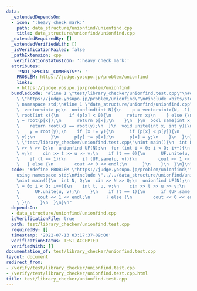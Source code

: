 ```yaml
---
data:
  _extendedDependsOn:
  - icon: ':heavy_check_mark:'
    path: data_structure/unionfind/unionfind.cpp
    title: data_structure/unionfind/unionfind.cpp
  _extendedRequiredBy: []
  _extendedVerifiedWith: []
  _isVerificationFailed: false
  _pathExtension: cpp
  _verificationStatusIcon: ':heavy_check_mark:'
  attributes:
    '*NOT_SPECIAL_COMMENTS*': ''
    PROBLEM: https://judge.yosupo.jp/problem/unionfind
    links:
    - https://judge.yosupo.jp/problem/unionfind
  bundledCode: "#line 1 \"test/library_checker/unionfind.test.cpp\"\n#define PROBLEM\
    \ \"https://judge.yosupo.jp/problem/unionfind\"\n#include <bits/stdc++.h>\nusing\
    \ namespace std;\n#line 1 \"data_structure/unionfind/unionfind.cpp\"\nstruct unionfind{\n\
    \  vector<int> p;\n  unionfind(int N){\n    p = vector<int>(N, -1);\n  }\n  int\
    \ root(int x){\n    if (p[x] < 0){\n      return x;\n    } else {\n      p[x]\
    \ = root(p[x]);\n      return p[x];\n    }\n  }\n  bool same(int x, int y){\n\
    \    return root(x) == root(y);\n  }\n  void unite(int x, int y){\n    x = root(x);\n\
    \    y = root(y);\n    if (x != y){\n      if (p[x] < p[y]){\n        swap(x,\
    \ y);\n      }\n      p[y] += p[x];\n      p[x] = y;\n    }\n  }\n};\n#line 5\
    \ \"test/library_checker/unionfind.test.cpp\"\nint main(){\n  int N, Q;\n  cin\
    \ >> N >> Q;\n  unionfind UF(N);\n  for (int i = 0; i < Q; i++){\n    int t, u,\
    \ v;\n    cin >> t >> u >> v;\n    if (t == 0){\n      UF.unite(u, v);\n    }\n\
    \    if (t == 1){\n      if (UF.same(u, v)){\n        cout << 1 << endl;\n   \
    \   } else {\n        cout << 0 << endl;\n      }\n    }\n  }\n}\n"
  code: "#define PROBLEM \"https://judge.yosupo.jp/problem/unionfind\"\n#include <bits/stdc++.h>\n\
    using namespace std;\n#include \"../../data_structure/unionfind/unionfind.cpp\"\
    \nint main(){\n  int N, Q;\n  cin >> N >> Q;\n  unionfind UF(N);\n  for (int i\
    \ = 0; i < Q; i++){\n    int t, u, v;\n    cin >> t >> u >> v;\n    if (t == 0){\n\
    \      UF.unite(u, v);\n    }\n    if (t == 1){\n      if (UF.same(u, v)){\n \
    \       cout << 1 << endl;\n      } else {\n        cout << 0 << endl;\n     \
    \ }\n    }\n  }\n}\n"
  dependsOn:
  - data_structure/unionfind/unionfind.cpp
  isVerificationFile: true
  path: test/library_checker/unionfind.test.cpp
  requiredBy: []
  timestamp: '2022-07-13 03:17:37+09:00'
  verificationStatus: TEST_ACCEPTED
  verifiedWith: []
documentation_of: test/library_checker/unionfind.test.cpp
layout: document
redirect_from:
- /verify/test/library_checker/unionfind.test.cpp
- /verify/test/library_checker/unionfind.test.cpp.html
title: test/library_checker/unionfind.test.cpp
---
```

